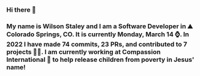 ### Hi there 👋

### My name is Wilson Staley and I am a Software Developer in ⛰ Colorado Springs, CO.  It is currently Monday, March 14 ⌚. In 2022 I have made 74 commits, 23 PRs, and contributed to 7 projects 👨‍💻. I am currently working at Compassion International 🏢 to help release children from poverty in Jesus' name!